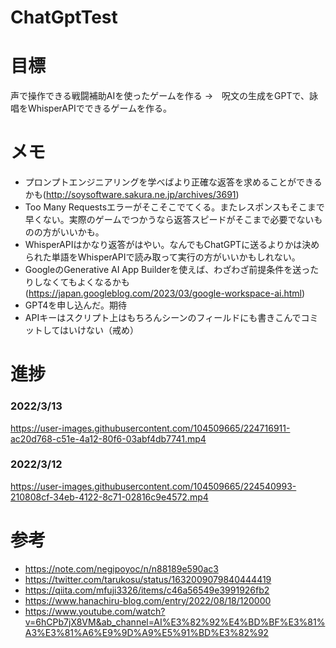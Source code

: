 # ChatGptTest  
# 目標  
声で操作できる戦闘補助AIを使ったゲームを作る →　呪文の生成をGPTで、詠唱をWhisperAPIでできるゲームを作る。  

# メモ  
- プロンプトエンジニアリングを学べばより正確な返答を求めることができるかも(http://soysoftware.sakura.ne.jp/archives/3691)
- Too Many Requestsエラーがそこそこでてくる。またレスポンスもそこまで早くない。実際のゲームでつかうなら返答スピードがそこまで必要でないものの方がいいかも。
- WhisperAPIはかなり返答がはやい。なんでもChatGPTに送るよりかは決められた単語をWhisperAPIで読み取って実行の方がいいかもしれない。  
- GoogleのGenerative AI App Builderを使えば、わざわざ前提条件を送ったりしなくてもよくなるかも(https://japan.googleblog.com/2023/03/google-workspace-ai.html)
- GPT4を申し込んだ。期待
- APIキーはスクリプト上はもちろんシーンのフィールドにも書きこんでコミットしてはいけない（戒め） 

# 進捗  
### 2022/3/13


https://user-images.githubusercontent.com/104509665/224716911-ac20d768-c51e-4a12-80f6-03abf4db7741.mp4


### 2022/3/12


https://user-images.githubusercontent.com/104509665/224540993-210808cf-34eb-4122-8c71-02816c9e4572.mp4



# 参考
- https://note.com/negipoyoc/n/n88189e590ac3
- https://twitter.com/tarukosu/status/1632009079840444419  
- https://qiita.com/mfuji3326/items/c46a56549e3991926fb2  
- https://www.hanachiru-blog.com/entry/2022/08/18/120000  
- https://www.youtube.com/watch?v=6hCPb7jX8VM&ab_channel=AI%E3%82%92%E4%BD%BF%E3%81%A3%E3%81%A6%E9%9D%A9%E5%91%BD%E3%82%92

